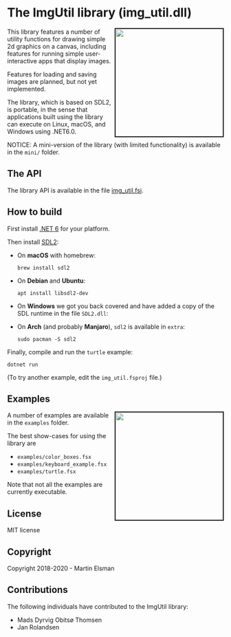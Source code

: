# The ImgUtil library (img_util.dll)

<img src="images/turtle.png" border="2" width="250" align="right">

This library features a number of utility functions for drawing simple
2d graphics on a canvas, including features for running simple user-interactive apps that display
images. 

Features for loading and saving images are planned, but not yet implemented.

The library, which is based on SDL2, is portable, 
in the sense that applications built using the library can execute on
Linux, macOS, and Windows using .NET6.0.

NOTICE: A mini-version of the library (with limited functionality) is
available in the `mini/` folder.

## The API

The library API is available in the file [img_util.fsi](img_util.fsi).

## How to build

First install [.NET 6](https://dotnet.microsoft.com/en-us/download/dotnet/6.0) for your
platform.

Then install [SDL2](https://www.libsdl.org/index.php):

  * On **macOS** with homebrew:

        brew install sdl2

  * On **Debian** and **Ubuntu**:

        apt install libsdl2-dev

  * On **Windows** we got you back covered and have added a copy of
    the SDL runtime in the file `SDL2.dll`:

  * On **Arch** (and probably **Manjaro**), `sdl2` is available in `extra`:

        sudo pacman -S sdl2

Finally, compile and run the `turtle` example:

    dotnet run

(To try another example, edit the `img_util.fsproj` file.)


## Examples

<img src="images/applespiral.png" border="2" width="250" align="right">

A number of examples are available in the `examples` folder. 

The best show-cases for using the library are
- `examples/color_boxes.fsx`
- `examples/keyboard_example.fsx`
- `examples/turtle.fsx`

Note that not all the examples are currently executable. 
## License

MIT license

## Copyright

Copyright 2018-2020 - Martin Elsman

## Contributions

The following individuals have contributed to the ImgUtil library:

- Mads Dyrvig Obitsø Thomsen
- Jan Rolandsen
